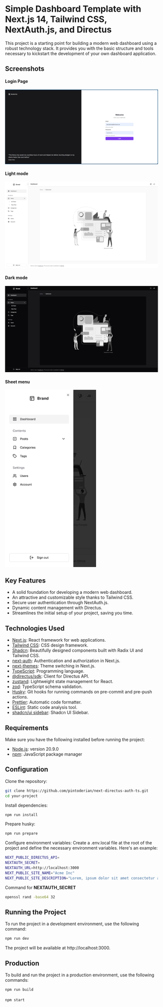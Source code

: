 # Simple Dashboard Template with Next.js 14, Tailwind CSS, NextAuth.js, and Directus

This project is a starting point for building a modern web dashboard using a robust technology stack. It provides you with the basic structure and tools necessary to kickstart the development of your own dashboard application.

## Screenshots

#### Login Page

![Login page](/screenshots/screenshot-1.png)

#### Light mode

![Light mode](/screenshots/screenshot-2.png)

#### Dark mode

![Dark mode](/screenshots/screenshot-3.png)

#### Sheet menu

<img src="/screenshots/screenshot-4.png" width="300">

## Key Features

- A solid foundation for developing a modern web dashboard.
- An attractive and customizable style thanks to Tailwind CSS.
- Secure user authentication through NextAuth.js.
- Dynamic content management with Directus.
- Streamlines the initial setup of your project, saving you time.

## Technologies Used

- [Next.js](https://nextjs.org/): React framework for web applications.
- [Tailwind CSS](https://tailwindcss.com/): CSS design framework.
- [Shadcn](https://ui.shadcn.com/): Beautifully designed components built with Radix UI and Tailwind CSS.
- [next-auth](https://next-auth.js.org/): Authentication and authorization in Next.js.
- [next-themes](https://github.com/pacocoursey/next-themes): Theme switching in Next.js.
- [TypeScript](https://www.typescriptlang.org/): Programming language.
- [@directus/sdk](https://docs.directus.io/guides/sdk/): Client for Directus API.
- [zustand](https://github.com/pmndrs/zustand): Lightweight state management for React.
- [zod](https://github.com/colinhacks/zod): TypeScript schema validation.
- [Husky](https://github.com/typicode/husky): Git hooks for running commands on pre-commit and pre-push actions.
- [Prettier](https://prettier.io/): Automatic code formatter.
- [ESLint](https://eslint.org/): Static code analysis tool.
- [shadcn/ui sidebar](https://github.com/salimi-my/shadcn-ui-sidebar): Shadcn UI Sidebar.

## Requirements

Make sure you have the following installed before running the project:

- [Node.js](https://nodejs.org/): version 20.9.0
- [npm](https://www.npmjs.com/): JavaScript package manager

## Configuration

Clone the repository:

```bash
git clone https://github.com/pintoderian/next-directus-auth-ts.git
cd your-project
```

Install dependencies:

```bash
npm run install
```

Prepare husky:

```bash
npm run prepare
```

Configure environment variables:
Create a .env.local file at the root of the project and define the necessary environment variables. Here's an example:

```bash
NEXT_PUBLIC_DIRECTUS_API=
NEXTAUTH_SECRET=
NEXTAUTH_URL=http://localhost:3000
NEXT_PUBLIC_SITE_NAME="Acme Inc"
NEXT_PUBLIC_SITE_DESCRIPTION="Lorem, ipsum dolor sit amet consectetur adipisicing elit."

```

Command for **NEXTAUTH_SECRET**

```bash
openssl rand -base64 32
```

## Running the Project

To run the project in a development environment, use the following command:

```bash
npm run dev
```

The project will be available at http://localhost:3000.

## Production

To build and run the project in a production environment, use the following commands:

```bash
npm run build

npm start
```
